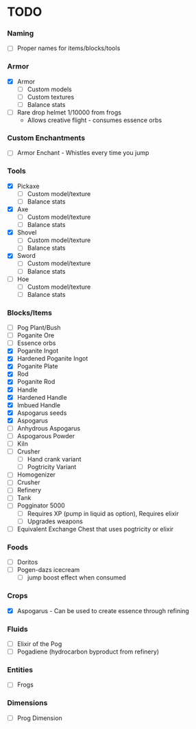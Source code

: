 # TODO

### Naming

- [ ] Proper names for items/blocks/tools

### Armor

- [x] Armor
  - [ ]  Custom models
  - [ ]  Custom textures
  - [ ]  Balance stats
- [ ] Rare drop helmet 1/10000 from frogs
  - Allows creative flight - consumes essence orbs

### Custom Enchantments

- [ ] Armor Enchant - Whistles every time you jump

### Tools

- [x] Pickaxe
  - [ ] Custom model/texture
  - [ ] Balance stats
- [x] Axe
  - [ ] Custom model/texture
  - [ ] Balance stats
- [x] Shovel
  - [ ] Custom model/texture
  - [ ] Balance stats
- [x] Sword
  - [ ] Custom model/texture
  - [ ] Balance stats
- [ ] Hoe
  - [ ] Custom model/texture
  - [ ] Balance stats

### Blocks/Items

- [ ] Pog Plant/Bush
- [ ] Poganite Ore
- [ ] Essence orbs
- [x] Poganite Ingot
- [x] Hardened Poganite Ingot
- [x] Poganite Plate
- [x] Rod
- [x] Poganite Rod
- [x] Handle
- [x] Hardened Handle
- [x] Imbued Handle
- [x] Aspogarus seeds
- [x] Aspogarus
- [ ] Anhydrous Aspogarus
- [ ] Aspogarous Powder
- [ ] Kiln
- [ ] Crusher
  - [ ] Hand crank variant
  - [ ] Pogtricity Variant
- [ ] Homogenizer
- [ ] Crusher
- [ ] Refinery
- [ ] Tank
- [ ] Pogginator 5000
  - [ ]  Requires XP (pump in liquid as option), Requires elixir
  - [ ]  Upgrades weapons
- [ ] Equivalent Exchange Chest that uses pogtricity or elixir

### Foods

- [ ] Doritos
- [ ] Pogen-dazs icecream
  - [ ] jump boost effect when consumed

### Crops

- [x] Aspogarus - Can be used to create essence through refining

### Fluids

- [ ] Elixir of the Pog
- [ ] Pogadiene (hydrocarbon byproduct from refinery)

### Entities

- [ ] Frogs

### Dimensions

- [ ] Prog Dimension

